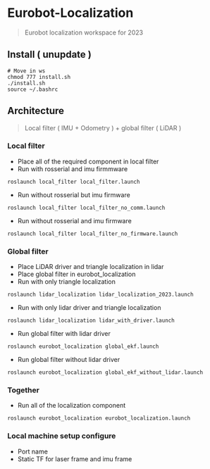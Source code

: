 # Eurobot-Localization
> Eurobot localization workspace for 2023

## Install ( unupdate )
```bash=1
# Move in ws
chmod 777 install.sh
./install.sh
source ~/.bashrc
```

## Architecture
> Local filter ( IMU + Odometry ) + global filter ( LiDAR )

### Local filter

- Place all of the required component in local filter
- Run with rosserial and imu firmmware
```bash=1
roslaunch local_filter local_filter.launch
```
- Run without rosserial but imu firmware
```bash=1
roslaunch local_filter local_filter_no_comm.launch
```
- Run without rosserial and imu firmware
```bash=1
roslaunch local_filter local_filter_no_firmware.launch
```

### Global filter

- Place LiDAR driver and triangle localization in lidar
- Place global filter in eurobot_localization
- Run with only triangle localization
```bash=1
roslaunch lidar_localization lidar_localization_2023.launch
```
- Run with only lidar driver and triangle localization
```bash=1
roslaunch lidar_localization lidar_with_driver.launch
```
- Run global filter with lidar driver
```bash=1
roslaunch eurobot_localization global_ekf.launch
```
- Run global filter without lidar driver
```bash=1
roslaunch eurobot_localization global_ekf_without_lidar.launch
```

### Together

- Run all of the localization component
```bash=1
roslaunch eurobot_localization eurobot_localization.launch
```

### Local machine setup configure

- Port name
- Static TF for laser frame and imu frame


